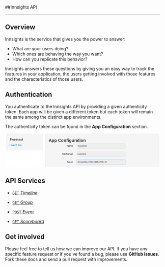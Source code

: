 ##Innsights API

***

Overview
---------

Innsights is the service that gives you the power to answer:  

* What are your users doing?  
* Which ones are behaving the way you want?  
* How can you replicate this behavior?  

Innsights answers these questions by giving you an easy way to track the features in your application, the users getting involved with those features and the characteristics of those users.

Authentication
--------------

You authenticate to the Innsights API by providing a given authenticity token. Each app will be given a different token but each token will remain the same among the distinct app environments.

The authenticity token can be found in the **App Configuration** section.

![Authenticity Token](screenshots/auth_innsights.png)  

API Services
--------------

* [<code>GET</code> *Timeline*](https://github.com/innku/innsights-docs/blob/master/services/timeline.md)

*  [<code>GET</code> *Group*](https://github.com/innku/innsights-docs/blob/master/services/group.md)

*  [<code>POST</code> *Event*](https://github.com/innku/innsights-docs/blob/master/services/event.md)

*  [<code>GET</code> *Scoreboard*](https://github.com/innku/innsights-docs/blob/master/services/scoreboard.md)


Get involved
------------

Please feel free to tell us how we can improve our API. If you have any specific feature request or if you've found a bug, please use **GitHub issues**. Fork these docs and send a pull request with improvements.
